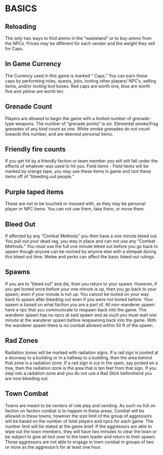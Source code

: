 # BASICS
## Reloading
The only two ways to find ammo in the “wasteland” or to buy ammo from the NPCs. Prices may be different for each vendor and the weight they sell for Caps.

## In Game Currency
The Currency used in this game is marked “ Caps.” You can earn these caps by performing roles, quests, jobs, looting other players/ NPC’s, selling items, and/or looting loot boxes. Red caps are worth one, blue are worth five and yellow are worth ten. 

## Grenade Count
Players are allowed to begin the game with a limited number of grenade-type weapons. The number of “grenade points” is six. Elemental smoke/frag grenades of any kind count as one. White smoke grenades do not count towards this number, and are deemed personal items.   

## Friendly fire counts
If you get hit by a friendly faction or team member you will still fall under the effects of whatever was used to hit you. 
Field items - Field items will be marked by orange tape, you may use these items in game and loot these items off of "bleeding out people.” 

## Purple taped items
These are not to be touched or messed with, as they may be personal player or NPC items. You can not use them, take them, or move them.

## Bleed Out
If affected by any “Combat Methods” you then have a one minute bleed out. You pull out your dead rag, you stay in place and can not use any “Combat Methods.” You must use the full one minute bleed out before you go back to spawn though anyone can be revived by anyone else with a stimpak during this bleed out time. Melee and perks can affect the basic bleed out rulings. 

## Spawns
If you are to “bleed out” and die, then you return to your spawn. However, if you get looted once before your one minute is up, then you go back to your spawn, even if your minute is not up. You cannot be looted on your way back to spawn after bleeding out even if you were not looted before. Your spawn is based on what faction you are a part of. All non-wanderer spawn have a npc that you communicate to respawn back into the game. The wanderer spawn has no npcs at said spawn and as such you must wait one minute at the wanderer spawn before respawning back into the game. With the wanderer spawn there is no combat allowed within 50 ft of the spawn. 

## Rad Zones
Radiation zones will be marked with radiation signs. If a rad sign is posted at a doorway to a building or in a hallway to a building, then the area behind that zone is a radiation zone. If a rad sign is out in the open, say posted on a tree, then the radiation zone is the area that is ten feet from that sign. If you step into a radiation zone and you do not use a Rad Stick beforehand you are now bleeding out. 

## Town Combat
Towns are meant to be centers of role play and vending. As such no full on faction on faction combat is to happen in these areas. Combat will be allowed in these towns, however the size limit of the group of aggressors will be based on the number of total players and npcs for each game. The number limit will be stated at the game brief. If the aggressors are able to wipe out the town members, they will have two minutes to clear the town or be subject to give all loot over to the town leader and return to their spawn. Those aggressors are not able to engage in town combat in groups of two or more as the aggressor’s for at least one hour. 
